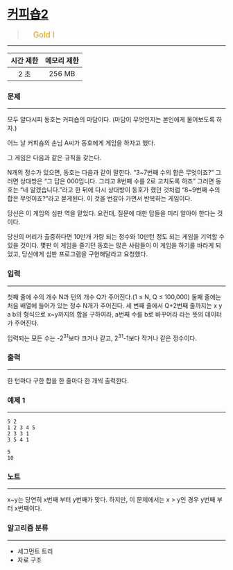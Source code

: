 # [커피숍2](https://www.acmicpc.net/problem/1275)

> <img src="https://d2gd6pc034wcta.cloudfront.net/tier/15.svg" width="16" heigth="21" style = "vertical-align: middle;"/>&nbsp;<span style="font-size: 18px; color: #ec9a00;">Gold I</span>

***

<div align="center">

|시간 제한|메모리 제한|
|:---:|:---:|
|2 초 |256 MB|

</div>

### 문제

***

모두 알다시피 동호는 커피숍의 마담이다. (마담이 무엇인지는 본인에게 물어보도록 하자.)

어느 날 커피숍의 손님 A씨가 동호에게 게임을 하자고 했다.

그 게임은 다음과 같은 규칙을 갖는다.

N개의 정수가 있으면, 동호는 다음과 같이 말한다. “3~7번째 수의 합은 무엇이죠?” 그러면 상대방은 “그 답은 000입니다. 그리고 8번째 수를 2로 고치도록 하죠” 그러면 동호는 “네 알겠습니다.”라고 한 뒤에 다시 상대방이 동호가 했던 것처럼 “8~9번째 수의 합은 무엇이죠?”라고 묻게된다. 이 것을 번갈아 가면서 반복하는 게임이다.

당신은 이 게임의 심판 역을 맡았다. 요컨대, 질문에 대한 답들을 미리 알아야 한다는 것이다.

당신의 머리가 출중하다면 10만개 가량 되는 정수와 10만턴 정도 되는 게임을 기억할 수 있을 것이다. 몇판 이 게임을 즐기던 동호는 많은 사람들이 이 게임을 하기를 바라게 되었고, 당신에게 심판 프로그램을 구현해달라고 요청했다.

### 입력

***

첫째 줄에 수의 개수 N과 턴의 개수 Q가 주어진다.(1 ≤ N, Q ≤ 100,000) 둘째 줄에는 처음 배열에 들어가 있는 정수 N개가 주어진다. 세 번째 줄에서 Q+2번째 줄까지는 x y a b의 형식으로 x~y까지의 합을 구하여라, a번째 수를 b로 바꾸어라 라는 뜻의 데이터가 주어진다.

입력되는 모든 수는 -2<sup>31</sup>보다 크거나 같고, 2<sup>31</sup>-1보다 작거나 같은 정수이다.

### 출력

***

한 턴마다 구한 합을 한 줄마다 한 개씩 출력한다.

### 예제 1

***

```
5 2
1 2 3 4 5
2 3 3 1
3 5 4 1
```

```
5
10
```

### 노트

***

x~y는 당연히 x번째 부터 y번째가 맞다. 하지만, 이 문제에서는 x &gt; y인 경우 y번째 부터 x번째이다.

### 알고리즘 분류

***

* 세그먼트 트리
* 자료 구조


